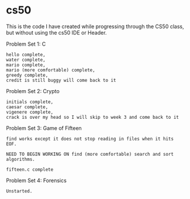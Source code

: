 # cs50

This is the code I have created while progressing through the CS50 class, but without using the cs50 IDE or Header.

Problem Set 1: C

	hello complete, 
	water complete,
	mario complete,
	mario (more comfortable) complete,
	greedy complete,
	credit is still buggy will come back to it


Problem Set 2: Crypto

	initials complete,
	caesar complete,
	vigenere complete,
	crack is over my head so I will skip to week 3 and come back to it

Problem Set 3: Game of Fifteen

	find works except it does not stop reading in files when it hits
	EOF.

	NEED TO BEGIN WORKING ON find (more comfortable) search and sort
	algorithms.
	
	fifteen.c complete

Problem Set 4: Forensics

	Unstarted.
	
